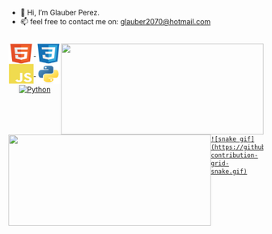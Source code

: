 - 👋 Hi, I’m Glauber Perez.
- 📫 feel free to contact me on: glauber2070@hotmail.com
##
<div>
<a href="https://github.com/glauberperez">
   <img height="180em" width="400em" align="right" src="https://github-readme-stats.vercel.app/api?username=glauberperez&show_icons=true&theme=github_dark&include_all_commits=true&count_private=true"/>
  <img height="180em" width="400em" align="left" src="https://github-readme-stats.vercel.app/api/top-langs/?username=glauberperez&layout=compact&langs_count=7&theme=github_dark"/>
  </div>
   <div align="center">
  <img align="center" alt="HTML" height="40" width="50" src="https://raw.githubusercontent.com/devicons/devicon/master/icons/html5/html5-original.svg">
  <img align="center" alt="CSS" height="40" width="50" src="https://raw.githubusercontent.com/devicons/devicon/master/icons/css3/css3-original.svg">
  <img align="center" alt="Js" height="40" width="50" src="https://raw.githubusercontent.com/devicons/devicon/master/icons/javascript/javascript-plain.svg">
  <img align="center" alt="Python" height="40" width="50" src="https://raw.githubusercontent.com/devicons/devicon/master/icons/python/python-original.svg">
  <img align="center" alt="Python" height="40" width="50" src="https://cdn.jsdelivr.net/gh/devicons/devicon/icons/java/java-original.svg" />
   </div> 
   
    ![snake gif](https://github.com/glauberperez/glauberperez/blob/output/github-contribution-grid-snake.gif)
   
<!---
<img align="left" height="180em" width="400em" src="https://github-readme-stats.vercel.app/api?username=gperez24&show_icons=true&theme=github_dark&include_all_commits=true&count_private=true"/>
  <img height="180em" width="400em" src="https://github-readme-stats.vercel.app/api/top-langs/?username=gperez24&show_icons=true&theme=github_dark&include_all_commits=true&count_private=true"/>
iae meu parcero
--->
